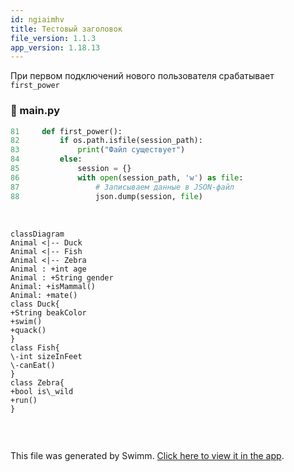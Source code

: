 ```yaml
---
id: ngiaimhv
title: Тестовый заголовок
file_version: 1.1.3
app_version: 1.18.13
---
```


При первом подключений нового пользователя срабатывает `first_power`<swm-token data-swm-token=":main.py:81:2:2:`def first_power():`"/>
<!-- NOTE-swimm-snippet: the lines below link your snippet to Swimm -->
### 📄 main.py
```python
81     def first_power():
82         if os.path.isfile(session_path):
83             print("Файл существует")
84         else:
85             session = {}
86             with open(session_path, 'w') as file:
87                 # Записываем данные в JSON-файл
88                 json.dump(session, file)
```

<br/>

<!--MERMAID {width:100}-->
```mermaid
classDiagram
Animal <|-- Duck
Animal <|-- Fish
Animal <|-- Zebra
Animal : +int age
Animal : +String gender
Animal: +isMammal()
Animal: +mate()
class Duck{
+String beakColor
+swim()
+quack()
}
class Fish{
\-int sizeInFeet
\-canEat()
}
class Zebra{
+bool is\_wild
+run()
}


```
<!--MCONTENT {content: "classDiagram<br/>\nAnimal <|-- Duck<br/>\nAnimal <|-- Fish<br/>\nAnimal <|-- Zebra<br/>\nAnimal : +int age<br/>\nAnimal : +String gender<br/>\nAnimal: +isMammal()<br/>\nAnimal: +mate()<br/>\nclass Duck{<br/>\n+String beakColor<br/>\n+swim()<br/>\n+quack()<br/>\n}<br/>\nclass Fish{<br/>\n\\-int sizeInFeet<br/>\n\\-canEat()<br/>\n}<br/>\nclass Zebra{<br/>\n+bool is\\_wild<br/>\n+run()<br/>\n}<br/>\n\n<br/>"} --->

<br/>

This file was generated by Swimm. [Click here to view it in the app](https://app.swimm.io/repos/Z2l0aHViJTNBJTNBQVZEX2JvdFRlbGVncmFtJTNBJTNBSXZhbmdvMTI4/docs/ngiaimhv).
